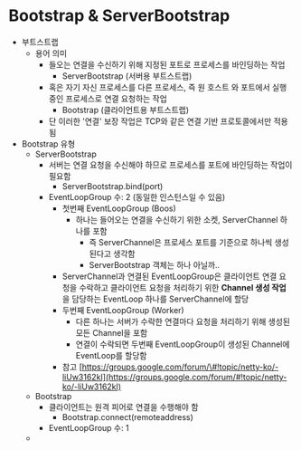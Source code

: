 # Bootstrap & ServerBootstrap

* 부트스트랩
  * 용어 의미
    * 들오는 연결을 수신하기 위해 지정된 포트로 프로세스를 바인딩하는 작업
      * ServerBootstrap \(서버용 부트스트랩\)
    * 혹은 자기 자신 프로세스를 다른 프로세스, 즉 원 호스트 와 포트에서 실행 중인 프로세스로 연결 요청하는 작업
      * Bootstrap \(클라이언트용 부트스트랩\)
    * 단 이러한 '연결' 보장 작업은 TCP와 같은 연결 기반 프로토콜에서만 적용됨
* Bootstrap 유형
  * ServerBootstrap
    * 서버는 연결 요청을 수신해야 하므로 프로세스를 포트에 바인딩하는 작업이 필요함
      * ServerBootstrap.bind\(port\)
    * EventLoopGroup 수: 2 \(동일한 인스턴스일 수 있음\)
      * 첫번째 EventLoopGroup \(Boos\)
        * 하나는 들어오는 연결을 수신하기 위한 소켓, ServerChannel 하나를 포함
          * 즉 ServerChannel은 프로세스 포트를 기준으로 하나씩 생성된다고 생각함
          * ServerBootstrap 객체는 하나 아닐까..
      * ServerChannel과 연결된 EventLoopGroup은 클라이언트 연결 요청을 수락하고 클라이언트 요청을 처리하기 위한 **Channel 생성 작업**을 담당하는 EventLoop 하나를 ServerChannel에 할당
      * 두번째 EventLoopGroup \(Worker\)
        * 다른 하나는 서버가 수락한 연결마다 요청을 처리하기 위해 생성된 모든 Channel을 포함
        * 연결이 수락되면 두번째 EventLoopGroup이 생성된 Channel에 EventLoop를 할당함
      * 참고 [https://groups.google.com/forum/\#!topic/netty-ko/-liUw3162kI](https://groups.google.com/forum/#!topic/netty-ko/-liUw3162kI)
  * Bootstrap
    * 클라이언트는 원격 피어로 연결을 수행해야 함
      * Bootstrap.connect\(remoteaddress\)
    * EventLoopGroup 수: 1
  * 


